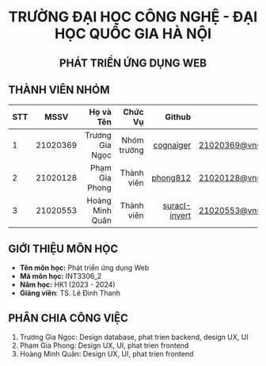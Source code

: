 <!-- Banner -->
<p align="center">
  <a href="https://uet.vnu.edu.vn/" title="Trường Đại học Công nghệ - Đại học Quốc Gia Hà Nội" style="border: none;"> </a>
</p>
<h1 align="center"> <b> TRƯỜNG ĐẠI HỌC CÔNG NGHỆ - ĐẠI HỌC QUỐC GIA HÀ NỘI </b> </h1>
<h2 align="center"><b>PHÁT TRIỂN ỨNG DỤNG WEB</b></h>

## THÀNH VIÊN NHÓM
|STT| MSSV      | Họ và Tên       |Chức Vụ    | Github                                                  | Email                   |
|---|:---------:| ---------------:|----------:|--------------------------------------------------------:|-------------------------:
| 1 | 21020369  | Trương Gia Ngọc |Nhóm trưởng|[cognaiger](https://github.com/cognaiger)                |21020369@vnu.edu.vn      |
| 2 | 21020128  | Phạm Gia Phong  |Thành viên |[phong812](https://github.com/phong812)                  |21020128@vnu.edu.vn      |
| 3 | 21020553  | Hoàng Minh Quân |Thành viên |[suracI-invert](https://github.com/suracI-invert)        |21020553@vnu.edu.vn      |

## GIỚI THIỆU MÔN HỌC
* **Tên môn học:** Phát triển ứng dụng Web
* **Mã môn học:** INT3306_2
* **Năm học:** HK1 (2023 - 2024)
* **Giảng viên**: TS. Lê Đình Thanh

## PHÂN CHIA CÔNG VIỆC
1. Trương Gia Ngọc: Design database, phat trien backend, design UX, UI
2. Phạm Gia Phong: Design UX, UI, phat trien frontend
3. Hoàng Minh Quân: Design UX, UI, phat trien frontend
